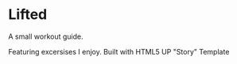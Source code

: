 # Lifted

A small workout guide.

Featuring excersises I enjoy. Built with HTML5 UP "Story" Template
